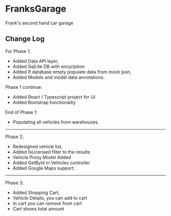 # FranksGarage
Frank's second hand car garage

## Change Log
For Phase 1;
- Added Data API layer,
- Added SqlLite DB with encyription
- Added If database empty populate data from mock json,
- Added Models and model data annotations.

Phase 1 continue: 
- Added React / Typescript project for UI
- Added Bootstrap functionality

End of Phase 1:
- Populating all vehicles from warehouses.
_____________________________________________________________
Phase 2;
- Redesigned vehicle list,
- Added IsLicensed filter to the results
- Vehicle Proxy Model Added
- Added GetById in Vehicles controller
- Added Google Maps support.
_____________________________________________________________
Phase 3;
- Added Shopping Cart,
- Vehicle Details, you can add to cart
- In cart you can remove from cart
- Cart shows total amount